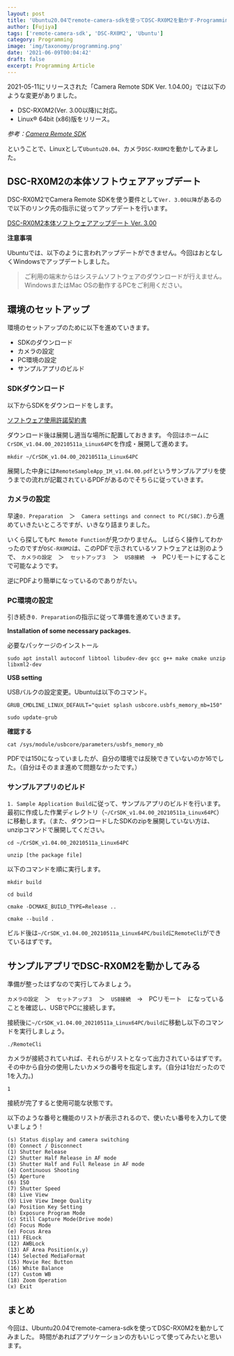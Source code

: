 ```yaml
---
layout: post
title: 'Ubuntu20.04でremote-camera-sdkを使ってDSC-RX0M2を動かす-Programming'
author: [Fujiya]
tags: ['remote-camera-sdk', 'DSC-RX0M2', 'Ubuntu']
category: Programming
image: 'img/taxonomy/programming.png'
date: '2021-06-09T00:04:42'
draft: false
excerpt: Programming Article
---
```



2021-05-11にリリースされた「Camera Remote SDK Ver. 1.04.00」では以下のような変更がありました。

- DSC-RX0M2(Ver. 3.00以降)に対応。
- Linux® 64bit (x86)版をリリース。

*参考：[Camera Remote SDK](https://support.d-imaging.sony.co.jp/app/sdk/ja/index.html)*

ということで、Linuxとして`Ubuntu20.04`、カメラ`DSC-RX0M2`を動かしてみました。

## DSC-RX0M2の本体ソフトウェアアップデート

DSC-RX0M2でCamera Remote SDKを使う要件として`Ver. 3.00以降`があるので以下のリンク先の指示に従ってアップデートを行います。

[DSC-RX0M2本体ソフトウェアアップデート Ver. 3.00](https://support.d-imaging.sony.co.jp/www/cscs/firm/?mdl=DSC-RX0M2&area=jp&lang=jp)

**注意事項**

Ubuntuでは、以下のように言われアップデートができません。今回はおとなしくWindowsでアップデートしました。

> ご利用の端末からはシステムソフトウェアのダウンロードが行えません。WindowsまたはMac OSの動作するPCをご利用ください。

<div class="ads"></div>

## 環境のセットアップ

環境のセットアップのために以下を進めていきます。
- SDKのダウンロード
- カメラの設定
- PC環境の設定
- サンプルアプリのビルド

### SDKダウンロード

以下からSDKをダウンロードをします。

[ソフトウェア使用許諾契約書](https://support.d-imaging.sony.co.jp/app/sdk/licenseagreement_d/ja.html)

ダウンロード後は展開し適当な場所に配置しておきます。
今回はホームに`CrSDK_v1.04.00_20210511a_Linux64PC`を作成・展開して進めます。

```bash:title=Command
mkdir ~/CrSDK_v1.04.00_20210511a_Linux64PC
```

展開した中身には`RemoteSampleApp_IM_v1.04.00.pdf`というサンプルアプリを使うまでの流れが記載されているPDFがあるのでそちらに従っていきます。

<div class="ads"></div>

### カメラの設定

早速`0. Preparation`　＞　`Camera settings and connect to PC(/SBC).`から進めていきたいところですが、いきなり詰まりました。

いくら探しても`PC Remote Function`が見つかりません。
しばらく操作してわかったのですが`DSC-RX0M2`は、このPDFで示されているソフトウェアとは別のようで、
`カメラの設定`　＞　`セットアップ３`　＞　`USB接続`　→　PCリモートにすることで可能なようです。

逆にPDFより簡単になっているのでありがたい。

### PC環境の設定

引き続き`0. Preparation`の指示に従って準備を進めていきます。

**Installation of some necessary packages.**

必要なパッケージのインストール

```bash:title=Command
sudo apt install autoconf libtool libudev-dev gcc g++ make cmake unzip libxml2-dev
```

**USB setting**

USBバルクの設定変更。Ubuntuは以下のコマンド。

```bash:title=Command
GRUB_CMDLINE_LINUX_DEFAULT="quiet splash usbcore.usbfs_memory_mb=150"
```

```bash:title=Command
sudo update-grub
```

**確認する**

```bash:title=Command
cat /sys/module/usbcore/parameters/usbfs_memory_mb
```

PDFでは150になっていましたが、自分の環境では反映できていないのか16でした。（自分はそのまま進めて問題なかったです。）

### サンプルアプリのビルド

`1. Sample Application Build`に従って、サンプルアプリのビルドを行います。
最初に作成した作業ディレクトリ（`~/CrSDK_v1.04.00_20210511a_Linux64PC`）に移動します。（また、ダウンロードしたSDKのzipを展開していない方は、unzipコマンドで展開してください。

```bash:title=Command
cd ~/CrSDK_v1.04.00_20210511a_Linux64PC
```
```bash:title=Command
unzip [the package file]
```

以下のコマンドを順に実行します。

```bash:title=Command
mkdir build
```
```bash:title=Command
cd build
```
```bash:title=Command
cmake -DCMAKE_BUILD_TYPE=Release ..
```
```bash:title=Command
cmake --build .
```

ビルド後は`~/CrSDK_v1.04.00_20210511a_Linux64PC/build`に`RemoteCli`ができているはずです。

<div class="ads"></div>

## サンプルアプリでDSC-RX0M2を動かしてみる

準備が整ったはずなので実行してみましょう。

`カメラの設定`　＞　`セットアップ３`　＞　`USB接続`　→　PCリモート　になっていることを確認し、USBでPCに接続します。

接続後に`~/CrSDK_v1.04.00_20210511a_Linux64PC/build`に移動し以下のコマンドを実行しましょう。

```bash:title=Command
./RemoteCli 
```

カメラが接続されていれば、それらがリストとなって出力されているはずです。その中から自分の使用したいカメラの番号を指定します。（自分は1台だったので1を入力。)

```bash:title=Command
1
```

接続が完了すると使用可能な状態です。

以下のような番号と機能のリストが表示されるので、使いたい番号を入力して使いましょう！

```bash:title=Command
(s) Status display and camera switching 
(0) Connect / Disconnect 
(1) Shutter Release 
(2) Shutter Half Release in AF mode 
(3) Shutter Half and Full Release in AF mode 
(4) Continuous Shooting 
(5) Aperture 
(6) ISO 
(7) Shutter Speed 
(8) Live View 
(9) Live View Imege Quality 
(a) Position Key Setting 
(b) Exposure Program Mode 
(c) Still Capture Mode(Drive mode) 
(d) Focus Mode 
(e) Focus Area 
(11) FELock 
(12) AWBLock 
(13) AF Area Position(x,y) 
(14) Selected MediaFormat 
(15) Movie Rec Button 
(16) White Balance 
(17) Custom WB 
(18) Zoom Operation 
(x) Exit
```

<div class="ads"></div>

## まとめ
今回は、Ubuntu20.04でremote-camera-sdkを使ってDSC-RX0M2を動かしてみました。
時間があればアプリケーションの方もいじって使ってみたいと思います。